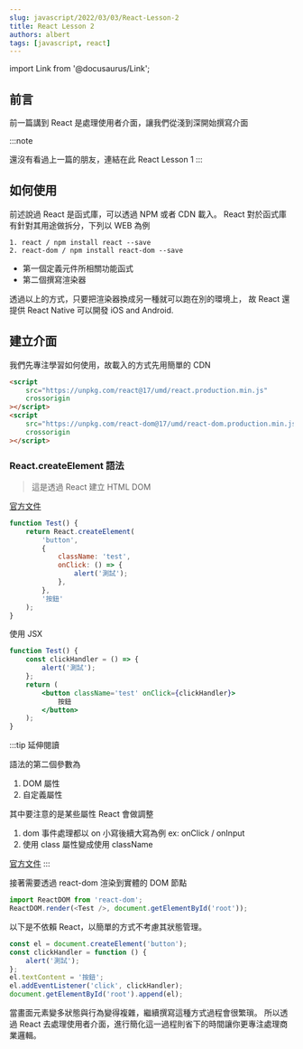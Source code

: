 ```yaml
---
slug: javascript/2022/03/03/React-Lesson-2
title: React Lesson 2
authors: albert
tags: [javascript, react]
---
```


import Link from '@docusaurus/Link';

## 前言

前一篇講到 React 是處理使用者介面，讓我們從淺到深開始撰寫介面

<!--truncate-->

:::note

還沒有看過上一篇的朋友，連結在此 <Link to='/blog/javascript/2022/03/02/React-Lesson-1'>React Lesson 1</Link>
:::

## 如何使用

前述說過 React 是函式庫，可以透過 NPM 或者 CDN 載入。
React 對於函式庫有針對其用途做拆分，下列以 WEB 為例

```
1. react / npm install react --save
2. react-dom / npm install react-dom --save
```

- 第一個定義元件所相關功能函式
- 第二個撰寫渲染器

透過以上的方式，只要把渲染器換成另一種就可以跑在別的環境上，
故 React 還提供 React Native 可以開發 iOS and Android.

## 建立介面

我們先專注學習如何使用，故載入的方式先用簡單的 CDN

```html title="src/index.html"
<script
	src="https://unpkg.com/react@17/umd/react.production.min.js"
	crossorigin
></script>
<script
	src="https://unpkg.com/react-dom@17/umd/react-dom.production.min.js"
	crossorigin
></script>
```

### React.createElement 語法

> 這是透過 React 建立 HTML DOM

[官方文件](https://zh-hant.reactjs.org/docs/react-api.html#createelement)

```javascript live
function Test() {
	return React.createElement(
		'button',
		{
			className: 'test',
			onClick: () => {
				alert('測試');
			},
		},
		'按鈕'
	);
}
```

使用 JSX

```jsx live
function Test() {
	const clickHandler = () => {
		alert('測試');
	};
	return (
		<button className='test' onClick={clickHandler}>
			按鈕
		</button>
	);
}
```

:::tip 延伸閱讀

語法的第二個參數為

1. DOM 屬性
2. 自定義屬性

其中要注意的是某些屬性 React 會做調整

1. dom 事件處理都以 on 小寫後續大寫為例 ex: onClick / onInput
2. 使用 class 屬性變成使用 className

[官方文件](https://reactjs.org/docs/dom-elements.html#differences-in-attributes)
:::

接著需要透過 react-dom 渲染到實體的 DOM 節點

```js
import ReactDOM from 'react-dom';
ReactDOM.render(<Test />, document.getElementById('root'));
```

以下是不依賴 React，以簡單的方式不考慮其狀態管理。

```js
const el = document.createElement('button');
const clickHandler = function () {
	alert('測試');
};
el.textContent = '按鈕';
el.addEventListener('click', clickHandler);
document.getElementById('root').append(el);
```

當畫面元素變多狀態與行為變得複雜，繼續撰寫這種方式過程會很繁瑣。
所以透過 React 去處理使用者介面，進行簡化這一過程則省下的時間讓你更專注處理商業邏輯。
